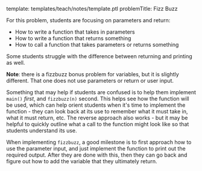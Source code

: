 template: templates/teach/notes/template.ptl
problemTitle: Fizz Buzz

For this problem, students are focusing on parameters and return:

+ How to write a function that takes in parameters
+ How to write a function that returns something
+ How to call a function that takes parameters or returns something

Some students struggle with the difference between returning and printing as well.

**Note**: there is a fizzbuzz bonus problem for variables, but it is slightly different.  That one does not use parameters or return or user input.

Something that may help if students are confused is to help them implement `main()` _first_, and `fizzbuzz(n)` second.  This helps see how the function will be used, which can help orient students when it's time to implement the function - they can look back at its use to remember what it must take in, what it must return, etc.  The reverse approach also works - but it may be helpful to quickly outline what a call to the function might look like so that students understand its use.

When implementing `fizzbuzz`, a good milestone is to first approach how to use the parameter input, and just implement the function to print out the required output.  After they are done with this, then they can go back and figure out how to add the variable that they ultimately return.